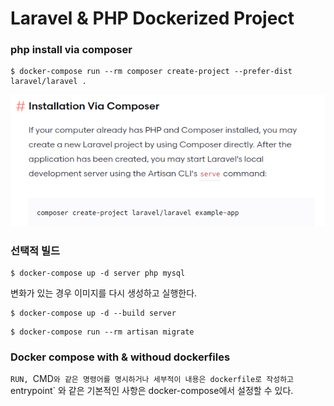 # Laravel & PHP Dockerized Project
### php install via composer
```console
$ docker-compose run --rm composer create-project --prefer-dist  laravel/laravel .
```
![](2021-09-05-11-05-11.png)

### 선택적 빌드
```console
$ docker-compose up -d server php mysql 
```
변화가 있는 경우 이미지를 다시 생성하고 실행한다.
```console
$ docker-compose up -d --build server
```

```console
$ docker-compose run --rm artisan migrate
```

### Docker compose with & withoud dockerfiles
`RUN, `CMD` 와 같은 명령어를 명시하거나 세부적이 내용은 dockerfile로 작성하고 `entrypoint` 와 같은 기본적인 사항은 docker-compose에서 설정할 수 있다.


